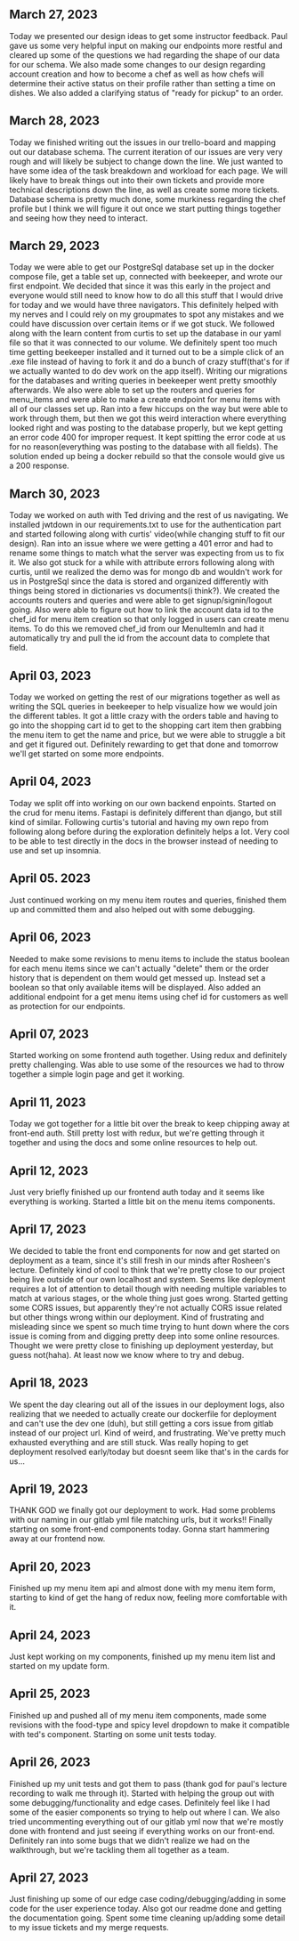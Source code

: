 ## March 27, 2023
Today we presented our design ideas to get some instructor feedback. Paul gave us some very helpful input on making our endpoints more restful and cleared up some of the questions we had regarding the shape of our data for our schema. We also made some changes to our design regarding account creation and how to become a chef as well as how chefs will determine their active status on their profile rather than setting a time on dishes. We also added a clarifying status of "ready for pickup" to an order.

## March 28, 2023
Today we finished writing out the issues in our trello-board and mapping out our database schema. The current iteration of our issues are very very rough and will likely be subject to change down the line. We just wanted to have some idea of the task breakdown and workload for each page. We will likely have to break things out into their own tickets and provide more technical descriptions down the line, as well as create some more tickets. Database schema is pretty much done, some murkiness regarding the chef profile but I think we will figure it out once we start putting things together and seeing how they need to interact.

## March 29, 2023
Today we were able to get our PostgreSql database set up in the docker compose file, get a table set up, connected with beekeeper, and wrote our first endpoint. We decided that since it was this early in the project and everyone would still need to know how to do all this stuff that I would drive for today and we would have three navigators. This definitely helped with my nerves and I could rely on my groupmates to spot any mistakes and we could have discussion over certain items or if we got stuck. We followed along with the learn content from curtis to set up the database in our yaml file so that it was connected to our volume. We definitely spent too much time getting beekeeper installed and it turned out to be a simple click of an .exe file instead of having to fork it and do a bunch of crazy stuff(that's for if we actually wanted to do dev work on the app itself). Writing our migrations for the databases and writing queries in beekeeper went pretty smoothly afterwards. We also were able to set up the routers and queries for menu_items and were able to make a create endpoint for menu items with all of our classes set up. Ran into a few hiccups on the way but were able to work through them, but then we got this weird interaction where everything looked right and was posting to the database properly, but we kept getting an error code 400 for improper request. It kept spitting the error code at us for no reason(everything was posting to the database with all fields). The solution ended up being a docker rebuild so that the console would give us a 200 response.

## March 30, 2023
Today we worked on auth with Ted driving and the rest of us navigating. We installed jwtdown in our requirements.txt to use for the authentication part and started following along with curtis' video(while changing stuff to fit our design). Ran into an issue where we were getting a 401 error and had to rename some things to match what the server was expecting from us to fix it. We also got stuck for a while with attribute errors following along with curtis, until we realized the demo was for mongo db and wouldn't work for us in PostgreSql since the data is stored and organized differently with things being stored in dictionaries vs documents(i think?). We created the accounts routers and queries and were able to get signup/signin/logout going. Also were able to figure out how to link the account data id to the chef_id for menu item creation so that only logged in users can create menu items. To do this we removed chef_id from our MenuItemIn and had it automatically try and pull the id from the account data to complete that field.

## April 03, 2023
Today we worked on getting the rest of our migrations together as well as writing the SQL queries in beekeeper to help visualize how we would join the different tables. It got a little crazy with the orders table and having to go into the shopping cart id to get to the shopping cart item then grabbing the menu item to get the name and price, but we were able to struggle a bit and get it figured out. Definitely rewarding to get that done and tomorrow we'll get started on some more endpoints.

## April 04, 2023
Today we split off into working on our own backend enpoints. Started on the crud for menu items. Fastapi is definitely different than django, but still kind of similar. Following curtis's tutorial and having my own repo from following along before during the exploration definitely helps a lot. Very cool to be able to test directly in the docs in the browser instead of needing to use and set up insomnia.

## April 05. 2023
Just continued working on my menu item routes and queries, finished them up and committed them and also helped out with some debugging.

## April 06, 2023
Needed to make some revisions to menu items to include the status boolean for each menu items since we can't actually "delete" them or the order history that is dependent on them would get messed up. Instead set a boolean so that only available items will be displayed. Also added an additional endpoint for a get menu items using chef id for customers as well as protection for our endpoints.

## April 07, 2023
Started working on some frontend auth together. Using redux and definitely pretty challenging. Was able to use some of the resources we had to throw together a simple login page and get it working.

## April 11, 2023
Today we got together for a little bit over the break to keep chipping away at front-end auth. Still pretty lost with redux, but we're getting through it together and using the docs and some online resources to help out.

## April 12, 2023
Just very briefly finished up our frontend auth today and it seems like everything is working. Started a little bit on the menu items components.

## April 17, 2023
We decided to table the front end components for now and get started on deployment as a team, since it's still fresh in our minds after Rosheen's lecture. Definitely kind of cool to think that we're pretty close to our project being live outside of our own localhost and system. Seems like deployment requires a lot of attention to detail though with needing multiple variables to match at various stages, or the whole thing just goes wrong. Started getting some CORS issues, but apparently they're not actually CORS issue related but other things wrong within our deployment. Kind of frustrating and misleading since we spent so much time trying to hunt down where the cors issue is coming from and digging pretty deep into some online resources. Thought we were pretty close to finishing up deployment yesterday, but guess not(haha). At least now we know where to try and debug.

## April 18, 2023
We spent the day clearing out all of the issues in our deployment logs, also realizing that we needed to actually create our dockerfile for deployment and can't use the dev one (duh), but still getting a cors issue from gitlab instead of our project url. Kind of weird, and frustrating. We've pretty much exhausted everything and are still stuck. Was really hoping to get deployment resolved early/today but doesnt seem like that's in the cards for us...

## April 19, 2023
THANK GOD we finally got our deployment to work. Had some problems with our naming in our gitlab yml file matching urls, but it works!! Finally starting on some front-end components today. Gonna start hammering away at our frontend now.

## April 20, 2023
Finished up my menu item api and almost done with my menu item form, starting to kind of get the hang of redux now, feeling more comfortable with it.

## April 24, 2023
Just kept working on my components, finished up my menu item list and started on my update form.

## April 25, 2023
Finished up and pushed all of my menu item components, made some revisions with the food-type and spicy level dropdown to make it compatible with ted's component. Starting on some unit tests today.

## April 26, 2023
Finished up my unit tests and got them to pass (thank god for paul's lecture recording to walk me through it). Started with helping the group out with some debugging/functionality and edge cases. Definitely feel like I had some of the easier components so trying to help out where I can. We also tried uncommenting everything out of our gitlab yml now that we're mostly done with frontend and just seeing if everything works on our front-end. Definitely ran into some bugs that we didn't realize we had on the walkthrough, but we're tackling them all together as a team.

## April 27, 2023
Just finishing up some of our edge case coding/debugging/adding in some code for the user experience today. Also got our readme done and getting the documentation going. Spent some time cleaning up/adding some detail to my issue tickets and my merge requests.
